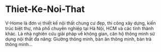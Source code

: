 # Thiet-Ke-Noi-That
V-Home là đơn vị thiết kế nội thất chung cư đẹp, thi công xây dựng, kiến trúc biệt thự, nhà phố chuyên nghiệp tại Hà Nội, HCM và các tỉnh thành khác. Là nhà nghiên cứu giải pháp về không gian, căn hộ thông minh sử dụng nội thất đa năng: Giường thông minh, bàn ăn thông minh, bàn trà thông minh...
